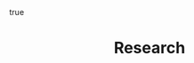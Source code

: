 ---
layout: collection
math: true
title: Research
collection: research
permalink: /research/
author_profile: true
---